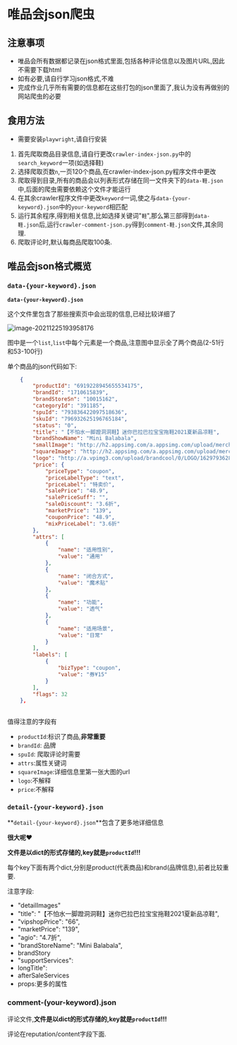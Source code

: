 # 唯品会json爬虫

## 注意事项

* 唯品会所有数据都记录在json格式里面,包括各种评论信息以及图片URL,因此不需要下载html
* 如有必要,请自行学习json格式,不难
* 完成作业几乎所有需要的信息都在这些打包的json里面了,我认为没有再做别的网站爬虫的必要

## 食用方法

* 需要安装`playwright`,请自行安装



1. 首先爬取商品目录信息,请自行更改`crawler-index-json.py`中的`search_keyword`一项(如选择鞋)
2. 选择爬取页数`n`,一页120个商品,在crawler-index-json.py程序文件中更改
3. 爬取得到目录,所有的商品会以列表形式存储在同一文件夹下的`data-鞋.json`中,后面的爬虫需要依赖这个文件才能运行
4. 在其余crawler程序文件中更改`keyword`一词,使之与`data-{your-keyword}.json`中的`your-keyword`相匹配
5. 运行其余程序,得到相关信息,比如选择关键词"`鞋`",那么第三部得到`data-鞋.json`后,运行`crawler-comment-json.py`得到`comment-鞋.json`文件,其余同理.
6. 爬取评论时,默认每商品爬取100条.

## 唯品会json格式概览

### **`data-{your-keyword}.json`**

**`data-{your-keyword}.json`**

这个文件里包含了那些搜索页中会出现的信息,已经比较详细了

![image-20211225193958176](C:\Users\wuzij\AppData\Roaming\Typora\typora-user-images\image-20211225193958176.png)

图中是一个`list`,`list`中每个元素是一个商品,注意图中显示全了两个商品(2-51行和53-100行)

单个商品的json代码如下:

```json
    {
        "productId": "6919228945655534175",
        "brandId": "1710615839",
        "brandStoreSn": "10015162",
        "categoryId": "391185",
        "spuId": "793836422097518636",
        "skuId": "796932625196765184",
        "status": "0",
        "title": "【不怕水一脚蹬洞洞鞋】迷你巴拉巴拉宝宝拖鞋2021夏新品凉鞋",
        "brandShowName": "Mini Balabala",
        "smallImage": "http://h2.appsimg.com/a.appsimg.com/upload/merchandise/pdcvis/605177/2021/0414/167/5e6a92d4-5c51-42a9-a176-a64e937693c2_420_531.jpg",
        "squareImage": "http://h2.appsimg.com/a.appsimg.com/upload/merchandise/pdcvis/605177/2021/0414/92/787bdceb-7c8a-478c-af3d-2e5f0827dd95.jpg",
        "logo": "http://a.vpimg3.com/upload/brandcool/0/LOGO/162979362865502716/primary.png",
        "price": {
            "priceType": "coupon",
            "priceLabelType": "text",
            "priceLabel": "特卖价",
            "salePrice": "48.9",
            "salePriceSuff": "",
            "saleDiscount": "3.6折",
            "marketPrice": "139",
            "couponPrice": "48.9",
            "mixPriceLabel": "3.6折"
        },
        "attrs": [
            {
                "name": "适用性别",
                "value": "通用"
            },
            {
                "name": "闭合方式",
                "value": "魔术贴"
            },
            {
                "name": "功能",
                "value": "透气"
            },
            {
                "name": "适用场景",
                "value": "日常"
            }
        ],
        "labels": [
            {
                "bizType": "coupon",
                "value": "券¥15"
            }
        ],
        "flags": 32
    },
    
```

值得注意的字段有

* `productId`:标识了商品,**非常重要**
* `brandId`: 品牌
* `spuId`: 爬取评论时需要
* `attrs`:属性关键词
* `squareImage`:详细信息里第一张大图的url
* `logo`:不解释
* `price`:不解释

### **`detail-{your-keyword}.json`**

**`detail-{your-keyword}.json`**包含了更多地详细信息

**很大呢❤**

**文件是以dict的形式存储的,key就是`productId`!!!**

每个key下面有两个dict,分别是product(代表商品)和brand(品牌信息),前者比较重要.

注意字段:

* "detailImages"
* "title": "【不怕水一脚蹬洞洞鞋】迷你巴拉巴拉宝宝拖鞋2021夏新品凉鞋",
* "vipshopPrice": "66",
* "marketPrice": "139",
* "agio": "4.7折",
* "brandStoreName": "Mini Balabala",
* brandStory
* "supportServices":
* longTitle":
* afterSaleServices
* props:更多的属性

### **comment-(your-keyword).json**

评论文件,**文件是以dict的形式存储的,key就是`productId`!!!**

评论在reputation/content字段下面.

